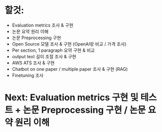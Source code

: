 # 할것:

- Evaluation metrics 조사 & 구현
- 논문 요약 원리 이해
- 논문 Preprocessing 구현
- Open Source 모델 조사 & 구현 (OpenAI랑 비교 / 가격 조사)
- Per section, 1 paragraph 요약 구현 & 비교
- output text 길이 조절 조사 & 구현
- AWS ATS 조사 & 구현
- Chatbot on one paper / multiple paper 조사 & 구현 (RAG)
- Finetuning 조사

# Next: Evaluation metrics 구현 및 테스트 + 논문 Preprocessing 구현 / 논문 요약 원리 이해